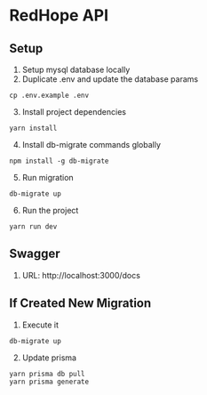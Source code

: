 # RedHope API

## Setup

1. Setup mysql database locally
2. Duplicate .env and update the database params

```
cp .env.example .env
```

3. Install project dependencies

```
yarn install
```

4. Install db-migrate commands globally

```
npm install -g db-migrate
```

5. Run migration

```
db-migrate up
```

6. Run the project

```
yarn run dev
```

## Swagger

1. URL: http://localhost:3000/docs

## If Created New Migration

1. Execute it

```
db-migrate up
```

2. Update prisma

```
yarn prisma db pull
yarn prisma generate
```
